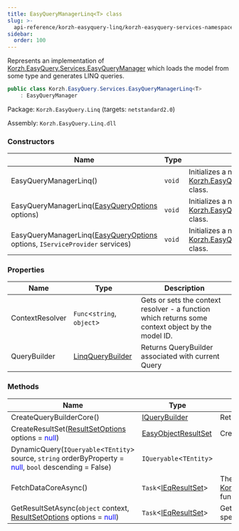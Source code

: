```yaml
---
title: EasyQueryManagerLinq<T> class
slug: >-
  api-reference/korzh-easyquery-linq/korzh-easyquery-services-namespace/easyquerymanagerlinq-t--class
sidebar:
  order: 100
---
```


Represents an implementation of [Korzh.EasyQuery.Services.EasyQueryManager](///easyquery/docs/api-reference/korzh-easyquery/korzh-easyquery-services-namespace/easyquerymanager-class)  which loads the model from some type and generates LINQ queries.
```csharp
public class Korzh.EasyQuery.Services.EasyQueryManagerLinq<T>
    : EasyQueryManager

```
Package: `Korzh.EasyQuery.Linq` (targets: `netstandard2.0`)

Assembly: `Korzh.EasyQuery.Linq.dll`

### Constructors

| Name | Type | Description | 
| --- | --- | --- | 
| EasyQueryManagerLinq() | `void` | Initializes a new instance of the [Korzh.EasyQuery.Services.EasyQueryManagerLinq`1](///easyquery/docs/api-reference/korzh-easyquery-linq/korzh-easyquery-services-namespace/easyquerymanagerlinq-t--class) class. | 
| EasyQueryManagerLinq([EasyQueryOptions](///easyquery/docs/api-reference/korzh-easyquery/korzh-easyquery-services-namespace/easyqueryoptions-class) options) | `void` | Initializes a new instance of the [Korzh.EasyQuery.Services.EasyQueryManagerLinq`1](///easyquery/docs/api-reference/korzh-easyquery-linq/korzh-easyquery-services-namespace/easyquerymanagerlinq-t--class) class. | 
| EasyQueryManagerLinq([EasyQueryOptions](///easyquery/docs/api-reference/korzh-easyquery/korzh-easyquery-services-namespace/easyqueryoptions-class) options, `IServiceProvider` services) | `void` | Initializes a new instance of the [Korzh.EasyQuery.Services.EasyQueryManagerLinq`1](///easyquery/docs/api-reference/korzh-easyquery-linq/korzh-easyquery-services-namespace/easyquerymanagerlinq-t--class) class. | 


### Properties

| Name | Type | Description | 
| --- | --- | --- | 
| ContextResolver | `Func`&lt;`string`, `object`&gt; | Gets or sets the context resolver - a function which returns some context object by the model ID. | 
| QueryBuilder | [LinqQueryBuilder](///easyquery/docs/api-reference/korzh-easyquery-linq/korzh-easyquery-linq-namespace/linqquerybuilder-class) | Returns QueryBuilder associated with current Query | 


### Methods

| Name | Type | Description | 
| --- | --- | --- | 
| CreateQueryBuilderCore() | [IQueryBuilder](///easyquery/docs/api-reference/korzh-easyquery/korzh-easyquery-namespace/iquerybuilder-interface) | Returns the query builder. In this particular kind of EasyQueryManager it will be an instance of LinqQueryBuilder. | 
| CreateResultSet([ResultSetOptions](///easyquery/docs/api-reference/korzh-easyquery/korzh-easyquery-services-namespace/resultsetoptions-class) options = <span style='color: blue'>null</span>) | [EasyObjectResultSet](///easyquery/docs/api-reference/korzh-easyquery-linq/korzh-easyquery-services-namespace/easyobjectresultset-class) | Creates result set based on format | 
| DynamicQuery(`IQueryable`&lt;`TEntity`&gt; source, `string` orderByProperty = <span style='color: blue'>null</span>, `bool` descending = False) | `IQueryable`&lt;`TEntity`&gt; |  | 
| FetchDataCoreAsync() | `Task`&lt;[IEqResultSet](///easyquery/docs/api-reference/korzh-easyquery/korzh-easyquery-services-namespace/ieqresultset-interface)&gt; | The actual implemenation of [Korzh.EasyQuery.Services.EasyQueryManagerLinq`1.GetResultSetAsync(System.Object,Korzh.EasyQuery.Services.ResultSetOptions)](///easyquery/docs/api-reference/korzh-easyquery-linq/korzh-easyquery-services-namespace/easyquerymanagerlinq-t--class) function.  This method generates a LINQ query and executes over the context returned by the context resolver | 
| GetResultSetAsync(`object` context, [ResultSetOptions](///easyquery/docs/api-reference/korzh-easyquery/korzh-easyquery-services-namespace/resultsetoptions-class) options = <span style='color: blue'>null</span>) | `Task`&lt;[IEqResultSet](///easyquery/docs/api-reference/korzh-easyquery/korzh-easyquery-services-namespace/ieqresultset-interface)&gt; | Gets the result set by the query and some context (e.g. DbContext) object.  This method generates LINQ query, executes it over specified context and returns the result as DataSet. |
